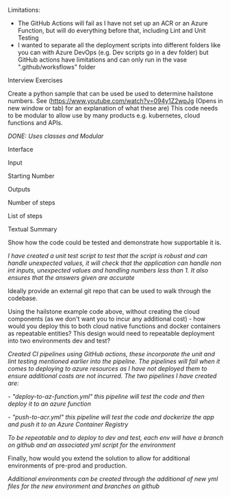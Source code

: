 Limitations:
- The GitHub Actions will fail as I have not set up an ACR or an Azure Function, but will do everything before that, including Lint and Unit Testing
- I wanted to separate all the deployment scripts into different folders like you can with Azure DevOps (e.g. Dev scripts go in a dev folder) but GitHub actions have limitations and can only run in the vase ".github/worksflows" folder


Interview Exercises 

Create a python sample that can be used be used to determine hailstone numbers. See (https://www.youtube.com/watch?v=094y1Z2wpJg (Opens in new window or tab) for an explanation of what these are) 
This code needs to be modular to allow use by many products e.g. kubernetes, cloud functions and APIs. 

*DONE: Uses classes and Modular*

Interface 

Input 

Starting Number 

Outputs 

Number of steps 


List of steps 

Textual Summary 

Show how the code could be tested and demonstrate how supportable it is. 

*I have created a unit test script to test that the script is robust and can handle unexpected values, it will check that the application can handle non int inputs, unexpected values and handling numbers less than 1. It also ensures that the answers given are accurate*

Ideally provide an external git repo that can be used to walk through the codebase. 

Using the hailstone example code above, without creating the cloud components (as we don't want you to incur any additional cost) - how would you deploy this to both cloud native functions and docker containers as repeatable entities? 
This design would need to repeatable deployment into two environments dev and test? 

*Created CI pipelines using GitHub actions, these incorporate the unit and lint testing mentioned earlier into the pipeline. The pipelines will fail when it comes to deploying to azure resources as I have not deployed them to ensure additional costs are not incurred.
The two pipelines I have created are:*

*- "deploy-to-az-function.yml" this pipeline will test the code and then deploy it to an azure function*

*- "push-to-acr.yml" this pipeline will test the code and dockerize the app and push it to an Azure Container Registry*

*To be repeatable and to deploy to dev and test, each env will have a branch on github and an associated yml script for the environment*

Finally, how would you extend the solution to allow for additional environments of pre-prod and production. 

*Additional environments can be created through the additional of new yml files for the new environment and branches on github*

 